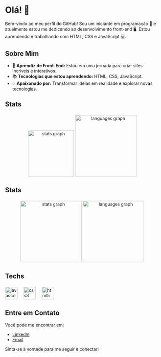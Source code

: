 # Olá! 👋

Bem-vindo ao meu perfil do GitHub! Sou um iniciante em programação 🚀 e atualmente estou me dedicando ao desenvolvimento front-end 🖥️. Estou aprendendo e trabalhando com HTML, CSS e JavaScript 💻.

## Sobre Mim

- 🌟 **Aprendiz de Front-End:** Estou em uma jornada para criar sites incríveis e interativos.
- 📚 **Tecnologias que estou aprendendo:** HTML, CSS, JavaScript.
- 💡 **Apaixonado por:** Transformar ideias em realidade e explorar novas tecnologias.

<h2 align="left">Stats</h2>

###

<div align="center">
  <img src="https://github-readme-stats.vercel.app/api?username=diegombrito04&hide_title=false&hide_rank=false&show_icons=true&include_all_commits=true&count_private=true&disable_animations=false&theme=merko&locale=en&hide_border=false&order=1" height="150" alt="stats graph"  />
  <img src="https://github-readme-stats.vercel.app/api/top-langs?username=diegombrito04&locale=en&hide_title=false&layout=compact&card_width=320&langs_count=6&theme=merko&hide_border=false&order=2" height="200" alt="languages graph"  />
</div>

###

<h2 align="left">Stats</h2>

###

<div align="center">
  <img src="https://github-readme-stats.vercel.app/api?username=diegombrito04&hide_title=false&hide_rank=false&show_icons=true&include_all_commits=true&count_private=true&disable_animations=false&theme=merko&locale=en&hide_border=false&order=1" height="200" alt="stats graph"  />
  <img src="https://github-readme-stats.vercel.app/api/top-langs?username=diegombrito04&locale=en&hide_title=false&layout=compact&card_width=320&langs_count=6&theme=merko&hide_border=false&order=2" height="200" alt="languages graph"  />
</div>

###

<h2 align="left">Techs</h2>

###

<div align="left">
  <img src="https://cdn.jsdelivr.net/gh/devicons/devicon/icons/javascript/javascript-original.svg" height="40" alt="javascript logo"  />
  <img width="12" />
  <img src="https://cdn.jsdelivr.net/gh/devicons/devicon/icons/css3/css3-original.svg" height="40" alt="css3 logo"  />
  <img width="12" />
  <img src="https://cdn.jsdelivr.net/gh/devicons/devicon/icons/html5/html5-original.svg" height="40" alt="html5 logo"  />
</div>

###

## Entre em Contato

Você pode me encontrar em:

- [LinkedIn](https://www.linkedin.com/in/diego-mazurok-brito-aa4593294/)
- [Email](https://mail.google.com/mail/u/0/#inbox?compose=DmwnWrRrkzNSBPphSRxZRGGkdmMSccVHZKQMTnzLRvtqhPsvZsFzRLqrMHFXHgCCqWVxlWRfSPjQ)

Sinta-se à vontade para me seguir e conectar!
